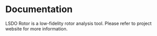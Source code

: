 
# Documentation
LSDO Rotor is a low-fidelity rotor analysis tool. Please refer to project website for more information.